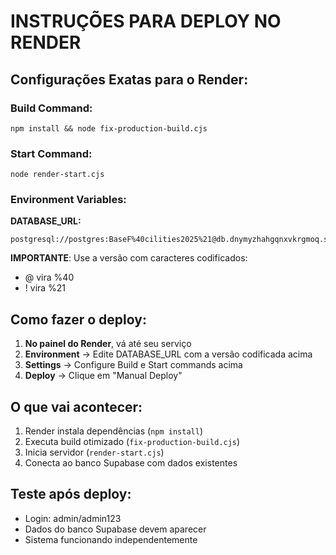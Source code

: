 # INSTRUÇÕES PARA DEPLOY NO RENDER

## Configurações Exatas para o Render:

### Build Command:
```
npm install && node fix-production-build.cjs
```

### Start Command:
```
node render-start.cjs
```

### Environment Variables:
**DATABASE_URL:**
```
postgresql://postgres:BaseF%40cilities2025%21@db.dnymyzhahgqnxvkrgmoq.supabase.co:5432/postgres
```

**IMPORTANTE**: Use a versão com caracteres codificados:
- @ vira %40  
- ! vira %21

## Como fazer o deploy:

1. **No painel do Render**, vá até seu serviço
2. **Environment** → Edite DATABASE_URL com a versão codificada acima
3. **Settings** → Configure Build e Start commands acima
4. **Deploy** → Clique em "Manual Deploy"

## O que vai acontecer:
1. Render instala dependências (`npm install`)
2. Executa build otimizado (`fix-production-build.cjs`)
3. Inicia servidor (`render-start.cjs`)
4. Conecta ao banco Supabase com dados existentes

## Teste após deploy:
- Login: admin/admin123
- Dados do banco Supabase devem aparecer
- Sistema funcionando independentemente